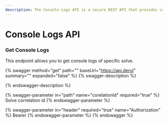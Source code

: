 ```yaml
---
description: The Console Logs API is a secure REST API that provides console logs.
---
```


# Console Logs API

### Get Console Logs

This endpoint allows you to get console logs of specific solve.&#x20;

{% swagger method="get" path="" baseUrl="https://api.derul" summary="" expanded="false" %}
{% swagger-description %}

{% endswagger-description %}

{% swagger-parameter in="path" name="corelationId" required="true" %}
Solve correlation id
{% endswagger-parameter %}

{% swagger-parameter in="header" required="true" name="Authorization" %}
Bearer <Solver API Key>
{% endswagger-parameter %}
{% endswagger %}
